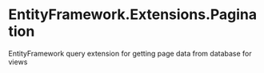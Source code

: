 # EntityFramework.Extensions.Pagination
EntityFramework query extension for getting page data from database for views

